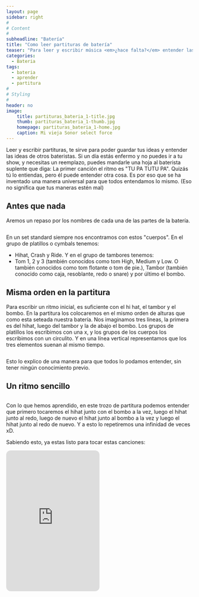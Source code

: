 ```yaml
---
layout: page
sidebar: right
#
# Content
#
subheadline: "Batería"
title: "Como leer partituras de batería"
teaser: "Para leer y escribir música <em>¿hace falta?</em> entender las partituras. Aquí te enseño, de la misma manera en que aprendí yo, como leer (y escribir) partituras de batería."
categories:
  - Bateria
tags:
  - bateria
  - aprender
  - partitura
#
# Styling
#
header: no
image:
    title: partituras_bateria_1-title.jpg
    thumb: partituras_bateria_1-thumb.jpg
    homepage: partituras_bateria_1-home.jpg
    caption: Mi vieja Sonor select force
---
```

Leer y escribir partituras, te sirve para poder guardar tus ideas y entender las ideas de otros bateristas. Si un día estás enfermo y no puedes ir a tu show, y necesitas un reemplazo, puedes mandarle una hoja al baterista suplente que diga: 
La primer canción el ritmo es "TU PA TUTU PA". Quizás tú lo entiendas, pero él puede entender otra cosa. Es por eso que se ha inventado una manera universal para que todos entendamos lo mismo. (Eso no significa que tus maneras estén mal)

## Antes que nada
Aremos un repaso por los nombres de cada una de las partes de la batería.

<img src="{{ site.urlimg }}bateria/partes_bateria.jpg" alt="">

En un set standard siempre nos encontramos con estos "cuerpos". 
En el grupo de platillos o cymbals tenemos:
- Hihat, Crash y Ride.
Y en el grupo de tambores tenemos:
- Tom 1, 2 y 3 (también conocidos como tom High, Medium y Low. O también conocidos como tom flotante o tom de pie.), Tambor (también conocido como caja, resoblante, redo o snare) y por último el bombo.

## Misma orden en la partitura

Para escribir un ritmo inicial, es suficiente con el hi hat, el tambor y el bombo. En la partitura los colocaremos en el mismo orden de alturas que como esta seteada nuestra batería. 
Nos imaginamos tres lineas, la primera es del hihat, luego del tambor y la de abajo el bombo.
Los grupos de platillos los escribimos con una x, y los grupos de los cuerpos los escribimos con un circulito. 
Y en una línea vertical representamos que los tres elementos suenan al mismo tiempo.

<img src="{{ site.urlimg }}bateria/bateria_partitura.jpg" alt="">

Esto lo explico de una manera para que todos lo podamos entender, sin tener ningún conocimiento previo. 

## Un ritmo sencillo

<img src="{{ site.urlimg }}bateria/ritmo_basico.jpg" alt="">

Con lo que hemos aprendido, en este trozo de partitura podemos entender que primero tocaremos el hihat junto con el bombo a la vez, luego el hihat junto al redo, luego de nuevo el hihat junto al bombo a la vez y luego el hihat junto al redo de nuevo. Y a esto lo repetiremos una infinidad de veces xD.

Sabiendo esto, ya estas listo para tocar estas canciones:
<div></div>

<iframe style="border-radius:12px" src="https://open.spotify.com/embed/playlist/2TxEBa17jtY0hP2ntOGHqY?utm_source=generator" width="50%" height="380" frameBorder="0" allowfullscreen="" allow="autoplay; clipboard-write; encrypted-media; fullscreen; picture-in-picture"></iframe>
